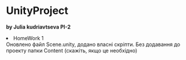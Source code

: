 # UnityProject 
<b>by Julia kudriavtseva PI-2</b>
<br><li>HomeWork 1 </li>Оновлено файл Scene.unity, додано власні скріпти. Без додавання до проекту папки Content (скажіть, якщо це необхідно)
